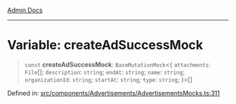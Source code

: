 [Admin Docs](/)

***

# Variable: createAdSuccessMock

> `const` **createAdSuccessMock**: `BaseMutationMock`\<\{ `attachments`: `File`[]; `description`: `string`; `endAt`: `string`; `name`: `string`; `organizationId`: `string`; `startAt`: `string`; `type`: `string`; \}\>[]

Defined in: [src/components/Advertisements/AdvertisementsMocks.ts:311](https://github.com/PalisadoesFoundation/talawa-admin/blob/main/src/components/Advertisements/AdvertisementsMocks.ts#L311)
